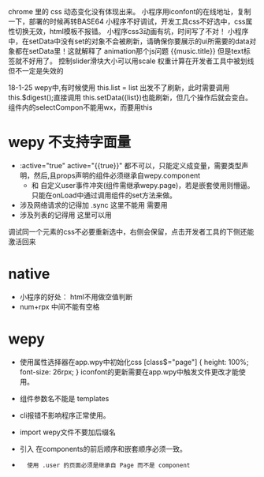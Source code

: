 chrome 里的 css 动态变化没有体现出来。
小程序用iconfont的在线地址，复制一下，部署的时候再转BASE64
小程序不好调试，开发工具css不好选中，css属性切换无效，html模板不报错。
小程序css3动画有坑，时间写了不对！
小程序中，在setData中没有set的对象不会被刷新，请确保你要展示的ui所需要的data对象都在setData里！这就解释了 animation那个js问题
<view class="{{['title',music.isHot&&'hot',music.isNew&&'new']}}">{{music.title}}</view> 但是text标签就不好用了。
控制slider滑块大小可以用scale
权重计算在开发者工具中被划线但不一定是失效的

18-1-25
wepy中,有时候使用 this.list = list 出发不了刷新，此时需要调用 this.$digest();直接调用 this.setData({list})也能刷新，但几个操作后就会变白。
组件内的selectCompon不能用wx，而要用this

# wepy 不支持字面量
- :active="true"  active="{{true}}"  都不可以，只能定义成变量，需要类型声明，然后<steps :steps="steps"></steps>,且props声明的组件必须继承自wepy.component
  - 和 自定义user事件冲突(组件需继承wepy.page)，若是嵌套使用则懵逼。只能在onLoad中通过调用组件的set方法来做。
- 涉及网络请求的记得加 .sync  这里不能用 <bookingIcon :appType.sync="item.appType"/> 需要用 <bookingIcon :appType.sync="appType"/>
- 涉及列表的记得用 <repeat for="{{grouplist.list}}" item="item">
                      <bookingIcon :appType.sync="item.appType"/>
                 </repeat>
                 这里可以用 <bookingIcon :appType.sync="item.appType"/>



调试同一个元素的css不必要重新选中，右侧会保留，点击开发者工具的下侧还能激活回来




# native
- 小程序的好处：  html不用做空值判断
- num+rpx 中间不能有空格

# wepy
- 使用属性选择器在app.wpy中初始化css
  [class$="page"] {
    height: 100%;
    font-size: 26rpx;
  }
  iconfont的更新需要在app.wpy中触发文件更改才能使用。
- 组件参数名不能是 templates
- cli报错不影响程序正常使用。
- import wepy文件不要加后缀名
- 引入  在components的前后顺序和嵌套顺序必须一致。
- <popup>
           <addressList @address.user="onAddressTap"></addressList>
         </popup>

        使用 .user 的页面必须是继承自 Page 而不是 component
